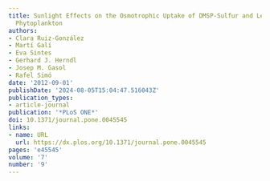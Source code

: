 ```yaml
---
title: Sunlight Effects on the Osmotrophic Uptake of DMSP-Sulfur and Leucine by Polar
  Phytoplankton
authors:
- Clara Ruiz-González
- Martí Galí
- Eva Sintes
- Gerhard J. Herndl
- Josep M. Gasol
- Rafel Simó
date: '2012-09-01'
publishDate: '2024-08-05T15:04:47.516043Z'
publication_types:
- article-journal
publication: '*PLoS ONE*'
doi: 10.1371/journal.pone.0045545
links:
- name: URL
  url: https://dx.plos.org/10.1371/journal.pone.0045545
pages: 'e45545'
volume: '7'
number: '9'
---
```

